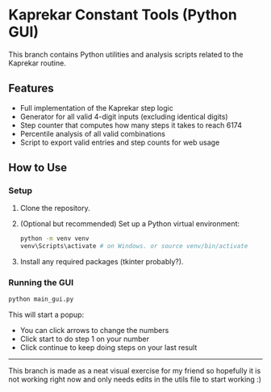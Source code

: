 # Kaprekar Constant Tools (Python GUI)

This branch contains Python utilities and analysis scripts related to the Kaprekar routine.

## Features

- Full implementation of the Kaprekar step logic
- Generator for all valid 4-digit inputs (excluding identical digits)
- Step counter that computes how many steps it takes to reach 6174
- Percentile analysis of all valid combinations
- Script to export valid entries and step counts for web usage

## How to Use

### Setup

1. Clone the repository.
2. (Optional but recommended) Set up a Python virtual environment:
    ```bash
    python -m venv venv
    venv\Scripts\activate # on Windows. or source venv/bin/activate
    ```

3. Install any required packages (tkinter probably?).

### Running the GUI

```bash
python main_gui.py
```

This will start a popup:
- You can click arrows to change the numbers
- Click start to do step 1 on your number
- Click continue to keep doing steps on your last result

---

This branch is made as a neat visual exercise for my friend so hopefully it is not working right now and only needs edits in the utils file to start working :)
